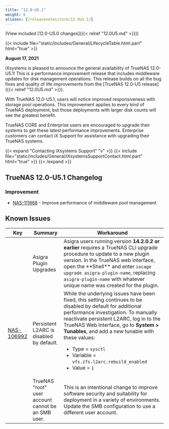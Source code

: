 ```yaml
---
title: "12.0-U5.1"
weight: 6
aliases: [/releasenotes/core/12.0u5.1/]
---
```


(View included [12.0-U5.0 changes]({{< relref "12.0U5.md" >}}))

{{< include file="static/includes/General/LifecycleTable.html.part" html="true" >}}

**August 17, 2021**

iXsystems is pleased to announce the general availability of TrueNAS 12.0-U5.1!
This is a performance improvement release that includes middleware updates for disk management operations.
This release builds on all the bug fixes and quality of life improvements from the [TrueNAS 12.0-U5 release]({{< relref "12.0U5.md" >}}).

With TrueNAS 12.0-U5.1, users will notice improved responsiveness with storage pool operations.
This improvement applies to every kind of TrueNAS deployment, but those deployments with larger disk counts will see the greatest benefit.

TrueNAS CORE and Enterprise users are encouraged to upgrade their systems to get these latest performance improvements.
Enterprise customers can contact iX Support for assistance with upgrading their TrueNAS systems.

{{< expand "Contacting iXsystems Support" "v" >}}
{{< include file="static/includes/General/iXsystemsSupportContact.html.part" html="true" >}}
{{< /expand >}}

## TrueNAS 12.0-U5.1 Changelog

### Improvement

* <a href="https://jira.ixsystems.com/browse/NAS-111868" target="_blank">NAS-111868</a> - Improve performance of middleware pool management

## Known Issues

<body class="ql-editor ql-editor-view" style="font-size:14px;">
  <html>
    <body>
      <table width="100%">
        <thead>
          <tr>
			<th>Key</th>
			<th>Summary</th>
			<th>Workaround</th>
          </tr>
        </thead>
        <tbody>
	  <tr>
		  <td></td>
		  <td>Asigra Plugin Upgrades</td>
		  <td>Asigra users running version <b>14.2.0.2 or earlier</b> requires a TrueNAS CLI upgrade procedure to update to a new plugin version. In the TrueNAS web interface, open the **Shell** and enter <code>iocage upgrade asigra-plugin-name</code>, replacing <code>asigra-plugin-name</code> with whatever unique name was created for the plugin.</td>
          <tr>
			<td><a href="https://jira.ixsystems.com/browse/NAS-106992" target="_blank">NAS-106992</a></td>
			<td>Persistent L2ARC is disabled by default.</td>
			<td>While the underlying issues have been fixed, this setting continues to be disabled by default for additional performance investigation. To manually reactivate persistent L2ARC, log in to the TrueNAS Web Interface, go to <b>System > Tunables</b>, and add a new tunable with these values:
  			  <ul>
			    <li>Type = <code>sysctl</code></li>
			    <li>Variable = <code>vfs.zfs.l2arc.rebuild_enabled</code></li>
			    <li>Value = <code>1</code></li>
  			  </ul>
			</td>
          </tr>
          <tr>
			<td></td>
            <td>TrueNAS "root" user account cannot be an SMB user.</td>
			<td>This is an intentional change to improve software security and suitability for deployment in a variety of environments. Update the SMB configuration to use a different user account.</td>
          </tr>
        </tbody>
      </table>
    </body>
  </html>
